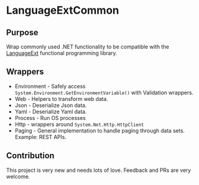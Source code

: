 # LanguageExtCommon

## Purpose

Wrap commonly used .NET functionality to be compatible with the [LanguageExt](https://github.com/louthy/language-ext) functional programming library.

## Wrappers

* Environment - Safely access `System.Environment.GetEnvironmentVariable()` with Validation wrappers.
* Web - Helpers to transform web data.
* Json - Deserialize Json data.
* Yaml - Deserialize Yaml data.
* Process - Run OS processes
* Http - wrappers around `System.Net.Http.HttpClient`
* Paging - General implementation to handle paging through data sets. Example: REST APIs.

## Contribution

This project is very new and needs lots of love. Feedback and PRs are very welcome.
